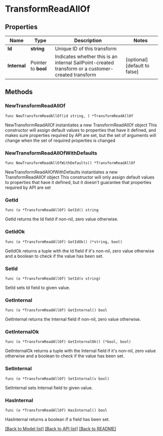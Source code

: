 # TransformReadAllOf

## Properties

Name | Type | Description | Notes
------------ | ------------- | ------------- | -------------
**Id** | **string** | Unique ID of this transform | 
**Internal** | Pointer to **bool** | Indicates whether this is an internal SailPoint-created transform or a customer-created transform | [optional] [default to false]

## Methods

### NewTransformReadAllOf

`func NewTransformReadAllOf(id string, ) *TransformReadAllOf`

NewTransformReadAllOf instantiates a new TransformReadAllOf object
This constructor will assign default values to properties that have it defined,
and makes sure properties required by API are set, but the set of arguments
will change when the set of required properties is changed

### NewTransformReadAllOfWithDefaults

`func NewTransformReadAllOfWithDefaults() *TransformReadAllOf`

NewTransformReadAllOfWithDefaults instantiates a new TransformReadAllOf object
This constructor will only assign default values to properties that have it defined,
but it doesn't guarantee that properties required by API are set

### GetId

`func (o *TransformReadAllOf) GetId() string`

GetId returns the Id field if non-nil, zero value otherwise.

### GetIdOk

`func (o *TransformReadAllOf) GetIdOk() (*string, bool)`

GetIdOk returns a tuple with the Id field if it's non-nil, zero value otherwise
and a boolean to check if the value has been set.

### SetId

`func (o *TransformReadAllOf) SetId(v string)`

SetId sets Id field to given value.


### GetInternal

`func (o *TransformReadAllOf) GetInternal() bool`

GetInternal returns the Internal field if non-nil, zero value otherwise.

### GetInternalOk

`func (o *TransformReadAllOf) GetInternalOk() (*bool, bool)`

GetInternalOk returns a tuple with the Internal field if it's non-nil, zero value otherwise
and a boolean to check if the value has been set.

### SetInternal

`func (o *TransformReadAllOf) SetInternal(v bool)`

SetInternal sets Internal field to given value.

### HasInternal

`func (o *TransformReadAllOf) HasInternal() bool`

HasInternal returns a boolean if a field has been set.


[[Back to Model list]](../README.md#documentation-for-models) [[Back to API list]](../README.md#documentation-for-api-endpoints) [[Back to README]](../README.md)


